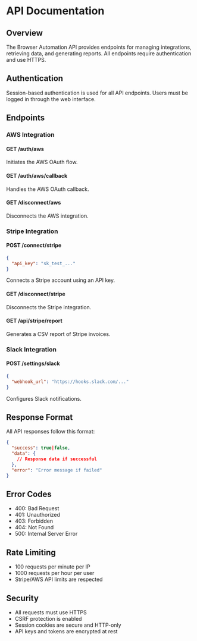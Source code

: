 # API Documentation

## Overview
The Browser Automation API provides endpoints for managing integrations, retrieving data, and generating reports. All endpoints require authentication and use HTTPS.

## Authentication

Session-based authentication is used for all API endpoints. Users must be logged in through the web interface.

## Endpoints

### AWS Integration

#### GET /auth/aws
Initiates the AWS OAuth flow.

#### GET /auth/aws/callback
Handles the AWS OAuth callback.

#### GET /disconnect/aws
Disconnects the AWS integration.

### Stripe Integration

#### POST /connect/stripe
```json
{
  "api_key": "sk_test_..."
}
```
Connects a Stripe account using an API key.

#### GET /disconnect/stripe
Disconnects the Stripe integration.

#### GET /api/stripe/report
Generates a CSV report of Stripe invoices.

### Slack Integration

#### POST /settings/slack
```json
{
  "webhook_url": "https://hooks.slack.com/..."
}
```
Configures Slack notifications.

## Response Format

All API responses follow this format:
```json
{
  "success": true|false,
  "data": {
    // Response data if successful
  },
  "error": "Error message if failed"
}
```

## Error Codes

- 400: Bad Request
- 401: Unauthorized
- 403: Forbidden
- 404: Not Found
- 500: Internal Server Error

## Rate Limiting

- 100 requests per minute per IP
- 1000 requests per hour per user
- Stripe/AWS API limits are respected

## Security

- All requests must use HTTPS
- CSRF protection is enabled
- Session cookies are secure and HTTP-only
- API keys and tokens are encrypted at rest
